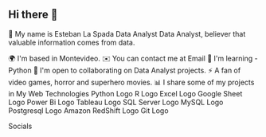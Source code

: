 ## Hi there 👋

👋 My name is Esteban La Spada
Data Analyst
Data Analyst, believer that valuable information comes from data.

🌍  I'm based in Montevideo.
✉️  You can contact me at Email
🧠  I'm learning - Python
🤝  I'm open to collaborating on Data Analyst projects.
⚡  A fan of video games, horror and superhero movies.
📊 I share some of my projects in My Web
Technologies
Python Logo R Logo Excel Logo Google Sheet Logo Power Bi Logo Tableau Logo SQL Server Logo MySQL Logo Postgresql Logo Amazon RedShift Logo Git Logo

Socials


<!--
**EstebanLaSpada89/EstebanLaSpada89** is a ✨ _special_ ✨ repository because its `README.md` (this file) appears on your GitHub profile.

Here are some ideas to get you started:

- 🔭 I’m currently working on ...
- 🌱 I’m currently learning ...
- 👯 I’m looking to collaborate on ...
- 🤔 I’m looking for help with ...
- 💬 Ask me about ...
- 📫 How to reach me: ...
- 😄 Pronouns: ...
- ⚡ Fun fact: ...
-->
